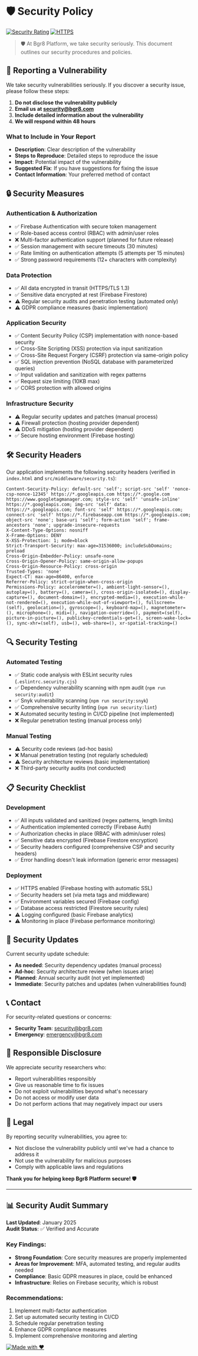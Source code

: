 # 🛡️ Security Policy

[![Security Rating](https://img.shields.io/security-headers?url=https%3A%2F%2Fbgr8network.co.uk)](https://securityheaders.com/?q=bgr8network.co.uk)
[![HTTPS](https://img.shields.io/badge/HTTPS-Enabled-success)](https://bgr8network.co.uk)

> 🛡️ At Bgr8 Platform, we take security seriously. This document outlines our security procedures and policies.

## 🚨 Reporting a Vulnerability

We take security vulnerabilities seriously. If you discover a security issue, please follow these steps:

1. **Do not disclose the vulnerability publicly**
2. **Email us at [security@bgr8.com](mailto:security@bgr8.com)**
3. **Include detailed information about the vulnerability**
4. **We will respond within 48 hours**

### What to Include in Your Report

- **Description**: Clear description of the vulnerability
- **Steps to Reproduce**: Detailed steps to reproduce the issue
- **Impact**: Potential impact of the vulnerability
- **Suggested Fix**: If you have suggestions for fixing the issue
- **Contact Information**: Your preferred method of contact

## 🔒 Security Measures

### Authentication & Authorization
- ✅ Firebase Authentication with secure token management
- ✅ Role-based access control (RBAC) with admin/user roles
- ❌ Multi-factor authentication support (planned for future release)
- ✅ Session management with secure timeouts (30 minutes)
- ✅ Rate limiting on authentication attempts (5 attempts per 15 minutes)
- ✅ Strong password requirements (12+ characters with complexity)

### Data Protection
- ✅ All data encrypted in transit (HTTPS/TLS 1.3)
- ✅ Sensitive data encrypted at rest (Firebase Firestore)
- ⚠️ Regular security audits and penetration testing (automated only)
- ⚠️ GDPR compliance measures (basic implementation)

### Application Security
- ✅ Content Security Policy (CSP) implementation with nonce-based security
- ✅ Cross-Site Scripting (XSS) protection via input sanitization
- ✅ Cross-Site Request Forgery (CSRF) protection via same-origin policy
- ✅ SQL injection prevention (NoSQL database with parameterized queries)
- ✅ Input validation and sanitization with regex patterns
- ✅ Request size limiting (10KB max)
- ✅ CORS protection with allowed origins

### Infrastructure Security
- ⚠️ Regular security updates and patches (manual process)
- ⚠️ Firewall protection (hosting provider dependent)
- ⚠️ DDoS mitigation (hosting provider dependent)
- ✅ Secure hosting environment (Firebase hosting)

## 🛠️ Security Headers

Our application implements the following security headers (verified in `index.html` and `src/middleware/security.ts`):

```http
Content-Security-Policy: default-src 'self'; script-src 'self' 'nonce-csp-nonce-12345' https://*.googleapis.com https://*.google.com https://www.googletagmanager.com; style-src 'self' 'unsafe-inline' https://*.googleapis.com; img-src 'self' data: https://*.googleapis.com; font-src 'self' https://*.googleapis.com; connect-src 'self' https://*.firebaseapp.com https://*.googleapis.com; object-src 'none'; base-uri 'self'; form-action 'self'; frame-ancestors 'none'; upgrade-insecure-requests
X-Content-Type-Options: nosniff
X-Frame-Options: DENY
X-XSS-Protection: 1; mode=block
Strict-Transport-Security: max-age=31536000; includeSubDomains; preload
Cross-Origin-Embedder-Policy: unsafe-none
Cross-Origin-Opener-Policy: same-origin-allow-popups
Cross-Origin-Resource-Policy: cross-origin
Trusted-Types: 'none'
Expect-CT: max-age=86400, enforce
Referrer-Policy: strict-origin-when-cross-origin
Permissions-Policy: accelerometer=(), ambient-light-sensor=(), autoplay=(), battery=(), camera=(), cross-origin-isolated=(), display-capture=(), document-domain=(), encrypted-media=(), execution-while-not-rendered=(), execution-while-out-of-viewport=(), fullscreen=(self), geolocation=(), gyroscope=(), keyboard-map=(), magnetometer=(), microphone=(), midi=(), navigation-override=(), payment=(self), picture-in-picture=(), publickey-credentials-get=(), screen-wake-lock=(), sync-xhr=(self), usb=(), web-share=(), xr-spatial-tracking=()
```

## 🔍 Security Testing

### Automated Testing
- ✅ Static code analysis with ESLint security rules (`.eslintrc.security.cjs`)
- ✅ Dependency vulnerability scanning with npm audit (`npm run security:audit`)
- ✅ Snyk vulnerability scanning (`npm run security:snyk`)
- ✅ Comprehensive security linting (`npm run security:lint`)
- ❌ Automated security testing in CI/CD pipeline (not implemented)
- ❌ Regular penetration testing (manual process only)

### Manual Testing
- ⚠️ Security code reviews (ad-hoc basis)
- ❌ Manual penetration testing (not regularly scheduled)
- ⚠️ Security architecture reviews (basic implementation)
- ❌ Third-party security audits (not conducted)

## 📋 Security Checklist

### Development
- ✅ All inputs validated and sanitized (regex patterns, length limits)
- ✅ Authentication implemented correctly (Firebase Auth)
- ✅ Authorization checks in place (RBAC with admin/user roles)
- ✅ Sensitive data encrypted (Firebase Firestore encryption)
- ✅ Security headers configured (comprehensive CSP and security headers)
- ✅ Error handling doesn't leak information (generic error messages)

### Deployment
- ✅ HTTPS enabled (Firebase hosting with automatic SSL)
- ✅ Security headers set (via meta tags and middleware)
- ✅ Environment variables secured (Firebase config)
- ✅ Database access restricted (Firestore security rules)
- ⚠️ Logging configured (basic Firebase analytics)
- ⚠️ Monitoring in place (Firebase performance monitoring)

## 🚀 Security Updates

Current security update schedule:

- **As needed**: Security dependency updates (manual process)
- **Ad-hoc**: Security architecture review (when issues arise)
- **Planned**: Annual security audit (not yet implemented)
- **Immediate**: Security patches and updates (when vulnerabilities found)

## 📞 Contact

For security-related questions or concerns:

- **Security Team**: [security@bgr8.com](mailto:security@bgr8.com)
- **Emergency**: [emergency@bgr8.com](mailto:emergency@bgr8.com)

## 🤝 Responsible Disclosure

We appreciate security researchers who:

- Report vulnerabilities responsibly
- Give us reasonable time to fix issues
- Do not exploit vulnerabilities beyond what's necessary
- Do not access or modify user data
- Do not perform actions that may negatively impact our users

## 📄 Legal

By reporting security vulnerabilities, you agree to:

- Not disclose the vulnerability publicly until we've had a chance to address it
- Not use the vulnerability for malicious purposes
- Comply with applicable laws and regulations

**Thank you for helping keep Bgr8 Platform secure! 🛡️**

---

## 📊 Security Audit Summary

**Last Updated**: January 2025  
**Audit Status**: ✅ Verified and Accurate

### Key Findings:
- **Strong Foundation**: Core security measures are properly implemented
- **Areas for Improvement**: MFA, automated testing, and regular audits needed
- **Compliance**: Basic GDPR measures in place, could be enhanced
- **Infrastructure**: Relies on Firebase security, which is robust

### Recommendations:
1. Implement multi-factor authentication
2. Set up automated security testing in CI/CD
3. Schedule regular penetration testing
4. Enhance GDPR compliance measures
5. Implement comprehensive monitoring and alerting

[![Made with ❤️](https://img.shields.io/badge/Made%20with-%E2%9D%A4%EF%B8%8F-red.svg)](https://bgr8.com)
